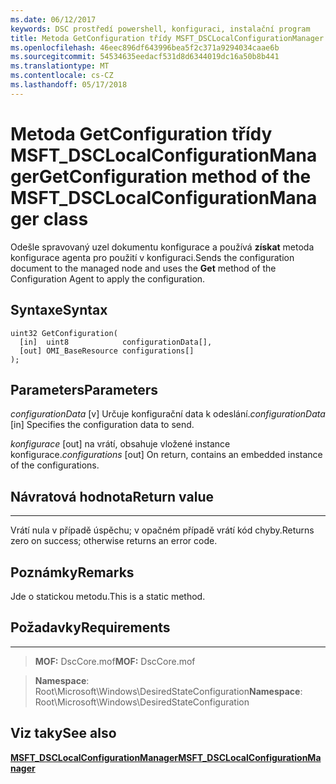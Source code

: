 ```yaml
---
ms.date: 06/12/2017
keywords: DSC prostředí powershell, konfiguraci, instalační program
title: Metoda GetConfiguration třídy MSFT_DSCLocalConfigurationManager
ms.openlocfilehash: 46eec896df643996bea5f2c371a9294034caae6b
ms.sourcegitcommit: 54534635eedacf531d8d6344019dc16a50b8b441
ms.translationtype: MT
ms.contentlocale: cs-CZ
ms.lasthandoff: 05/17/2018
---
```

# <a name="getconfiguration-method-of-the-msftdsclocalconfigurationmanager-class"></a><span data-ttu-id="4dbea-103">Metoda GetConfiguration třídy MSFT_DSCLocalConfigurationManager</span><span class="sxs-lookup"><span data-stu-id="4dbea-103">GetConfiguration method of the MSFT_DSCLocalConfigurationManager class</span></span>

<span data-ttu-id="4dbea-104">Odešle spravovaný uzel dokumentu konfigurace a používá **získat** metoda konfigurace agenta pro použití v konfiguraci.</span><span class="sxs-lookup"><span data-stu-id="4dbea-104">Sends the configuration document to the managed node and uses the **Get** method of the Configuration Agent to apply the configuration.</span></span>

<a name="syntax"></a><span data-ttu-id="4dbea-105">Syntaxe</span><span class="sxs-lookup"><span data-stu-id="4dbea-105">Syntax</span></span>
------

```mof
uint32 GetConfiguration(
  [in]  uint8            configurationData[],
  [out] OMI_BaseResource configurations[]
);
```

<a name="parameters"></a><span data-ttu-id="4dbea-106">Parameters</span><span class="sxs-lookup"><span data-stu-id="4dbea-106">Parameters</span></span>
----------

<span data-ttu-id="4dbea-107">*configurationData* \[v\] Určuje konfigurační data k odeslání.</span><span class="sxs-lookup"><span data-stu-id="4dbea-107">*configurationData* \[in\] Specifies the configuration data to send.</span></span>

<span data-ttu-id="4dbea-108">*konfigurace* \[out\] na vrátí, obsahuje vložené instance konfigurace.</span><span class="sxs-lookup"><span data-stu-id="4dbea-108">*configurations* \[out\] On return, contains an embedded instance of the configurations.</span></span>

## <a name="return-value"></a><span data-ttu-id="4dbea-109">Návratová hodnota</span><span class="sxs-lookup"><span data-stu-id="4dbea-109">Return value</span></span>
------------

<span data-ttu-id="4dbea-110">Vrátí nula v případě úspěchu; v opačném případě vrátí kód chyby.</span><span class="sxs-lookup"><span data-stu-id="4dbea-110">Returns zero on success; otherwise returns an error code.</span></span>

## <a name="remarks"></a><span data-ttu-id="4dbea-111">Poznámky</span><span class="sxs-lookup"><span data-stu-id="4dbea-111">Remarks</span></span>

<span data-ttu-id="4dbea-112">Jde o statickou metodu.</span><span class="sxs-lookup"><span data-stu-id="4dbea-112">This is a static method.</span></span>

## <a name="requirements"></a><span data-ttu-id="4dbea-113">Požadavky</span><span class="sxs-lookup"><span data-stu-id="4dbea-113">Requirements</span></span>
------------
><span data-ttu-id="4dbea-114">**MOF:** DscCore.mof</span><span class="sxs-lookup"><span data-stu-id="4dbea-114">**MOF:** DscCore.mof</span></span>

><span data-ttu-id="4dbea-115">**Namespace**: Root\Microsoft\Windows\DesiredStateConfiguration</span><span class="sxs-lookup"><span data-stu-id="4dbea-115">**Namespace**: Root\Microsoft\Windows\DesiredStateConfiguration</span></span>


## <a name="see-also"></a><span data-ttu-id="4dbea-116">Viz taky</span><span class="sxs-lookup"><span data-stu-id="4dbea-116">See also</span></span>


[<span data-ttu-id="4dbea-117">**MSFT_DSCLocalConfigurationManager**</span><span class="sxs-lookup"><span data-stu-id="4dbea-117">**MSFT_DSCLocalConfigurationManager**</span></span>](msft-dsclocalconfigurationmanager.md)